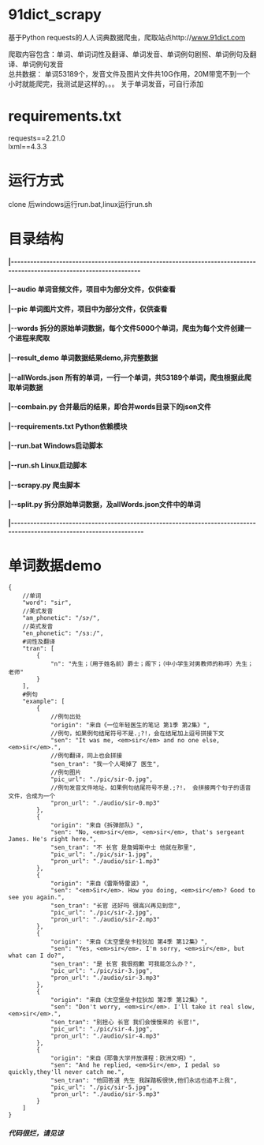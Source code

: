 # 91dict_scrapy
基于Python requests的人人词典数据爬虫，爬取站点http://www.91dict.com  

爬取内容包含：单词、单词词性及翻译、单词发音、单词例句剧照、单词例句及翻译、单词例句发音  
总共数据： 单词53189个，发音文件及图片文件共10G作用，20M带宽不到一个小时就能爬完，我测试是这样的。。。
关于单词发音，可自行添加

# requirements.txt
requests==2.21.0  
lxml==4.3.3  

# 运行方式
clone 后windows运行run.bat,linux运行run.sh

# 目录结构
  #### |---------------------------------------------------------------------------------------------------------------------
  #### |--audio  单词音频文件，项目中为部分文件，仅供查看  
  #### |--pic  单词图片文件，项目中为部分文件，仅供查看  
  #### |--words  拆分的原始单词数据，每个文件5000个单词，爬虫为每个文件创建一个进程来爬取  
  #### |--result_demo  单词数据结果demo,非完整数据  
  #### |--allWords.json  所有的单词，一行一个单词，共53189个单词，爬虫根据此爬取单词数据  
  #### |--combain.py  合并最后的结果，即合并words目录下的json文件  
  #### |--requirements.txt  Python依赖模块  
  #### |--run.bat  Windows启动脚本  
  #### |--run.sh  Linux启动脚本  
  #### |--scrapy.py   爬虫脚本  
  #### |--split.py  拆分原始单词数据，及allWords.json文件中的单词  
  #### |----------------------------------------------------------------------------------------------------------------------
# 单词数据demo
```
{
    //单词
    "word": "sir",
    //美式发音
    "am_phonetic": "/sɝ/",
    //英式发音
    "en_phonetic": "/sɜː/",
    #词性及翻译
    "tran": [
        {
            "n": "先生；（用于姓名前）爵士；阁下；（中小学生对男教师的称呼）先生；老师"
        }
    ],
    #例句
    "example": [
        {
            //例句出处
            "origin": "来自《一位年轻医生的笔记 第1季 第2集》",
            //例句，如果例句结尾符号不是.;?!，会在结尾加上逗号拼接下文
            "sen": "It was me, <em>sir</em> and no one else, <em>sir</em>.",
            //例句翻译，同上也会拼接
            "sen_tran": "我一个人喝掉了 医生",
            //例句图片
            "pic_url": "./pic/sir-0.jpg",
            //例句发音文件地址，如果例句结尾符号不是.;?!， 会拼接两个句子的语音文件，合成为一个
            "pron_url": "./audio/sir-0.mp3"
        },
        {
            "origin": "来自《拆弹部队》",
            "sen": "No, <em>sir</em>, <em>sir</em>, that's sergeant James. He's right here.",
            "sen_tran": "不 长官 是詹姆斯中士 他就在那里",
            "pic_url": "./pic/sir-1.jpg",
            "pron_url": "./audio/sir-1.mp3"
        },
        {
            "origin": "来自《雷斯特雷波》",
            "sen": "<em>Sir</em>. How you doing, <em>sir</em>? Good to see you again.",
            "sen_tran": "长官 还好吗 很高兴再见到您",
            "pic_url": "./pic/sir-2.jpg",
            "pron_url": "./audio/sir-2.mp3"
        },
        {
            "origin": "来自《太空堡垒卡拉狄加 第4季 第12集》",
            "sen": "Yes, <em>sir</em>. I'm sorry, <em>sir</em>, but what can I do?",
            "sen_tran": "是 长官 我很抱歉 可我能怎么办？",
            "pic_url": "./pic/sir-3.jpg",
            "pron_url": "./audio/sir-3.mp3"
        },
        {
            "origin": "来自《太空堡垒卡拉狄加 第2季 第12集》",
            "sen": "Don't worry, <em>sir</em>. I'll take it real slow, <em>sir</em>.",
            "sen_tran": "别担心 长官 我们会慢慢来的 长官!",
            "pic_url": "./pic/sir-4.jpg",
            "pron_url": "./audio/sir-4.mp3"
        },
        {
            "origin": "来自《耶鲁大学开放课程：欧洲文明》",
            "sen": "And he replied, <em>Sir</em>, I pedal so quickly,they'll never catch me.",
            "sen_tran": "他回答道 先生 我踩踏板很快,他们永远也追不上我",
            "pic_url": "./pic/sir-5.jpg",
            "pron_url": "./audio/sir-5.mp3"
        }
    ]
}
```
##### 代码很烂，请见谅
